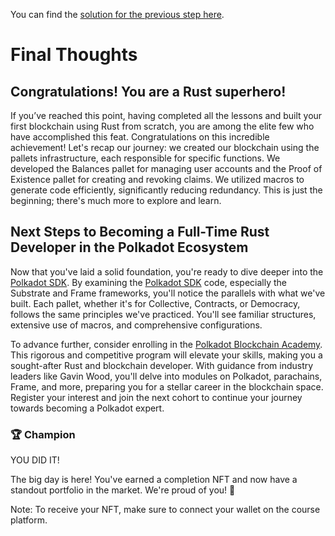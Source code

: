 You can find the [solution for the previous step here](https://gist.github.com/nomadbitcoin/b229be16c47c0091bf29046cfd0865de).

# Final Thoughts

## Congratulations! You are a Rust superhero!

If you’ve reached this point, having completed all the lessons and built your first blockchain using Rust from scratch, you are among the elite few who have accomplished this feat. Congratulations on this incredible achievement! Let's recap our journey: we created our blockchain using the pallets infrastructure, each responsible for specific functions. We developed the Balances pallet for managing user accounts and the Proof of Existence pallet for creating and revoking claims. We utilized macros to generate code efficiently, significantly reducing redundancy. This is just the beginning; there's much more to explore and learn.

## Next Steps to Becoming a Full-Time Rust Developer in the Polkadot Ecosystem

Now that you've laid a solid foundation, you're ready to dive deeper into the [Polkadot SDK](https://github.com/paritytech/polkadot-sdk). By examining the [Polkadot SDK](https://github.com/paritytech/polkadot-sdk) code, especially the Substrate and Frame frameworks, you'll notice the parallels with what we've built. Each pallet, whether it's for Collective, Contracts, or Democracy, follows the same principles we've practiced. You'll see familiar structures, extensive use of macros, and comprehensive configurations. 

To advance further, consider enrolling in the [Polkadot Blockchain Academy](https://polkadot.network/development/blockchain-academy/). This rigorous and competitive program will elevate your skills, making you a sought-after Rust and blockchain developer. With guidance from industry leaders like Gavin Wood, you'll delve into modules on Polkadot, parachains, Frame, and more, preparing you for a stellar career in the blockchain space. Register your interest and join the next cohort to continue your journey towards becoming a Polkadot expert.

### 🏆 Champion
YOU DID IT!

The big day is here! You've earned a completion NFT and now have a standout portfolio in the market. We're proud of you! 🎉

Note: To receive your NFT, make sure to connect your wallet on the course platform.